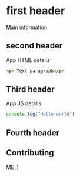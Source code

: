 # first header
Main information

## second header
App HTML details

```html
<p> Text paragraph</p>
```

## Third header
App JS details

```javascript
console.log("Hello world")
```
## Fourth header
## Contributing
ME :)